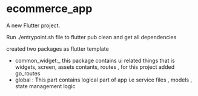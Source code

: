 # ecommerce_app

A new Flutter project.


Run ./entrypoint.sh file to flutter pub clean and get all dependencies 

created two packages  as flutter template 

- common_widget:_
            this package contains ui related things that is widgets, screen, assets contants, routes , for this project added go_routes 
- global :
        This part contains logical part of app i.e service files , models , state management logic 